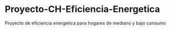 # Proyecto-CH-Eficiencia-Energetica
Proyecto de eficiencia energetica para hogares de mediano y bajo consumo
